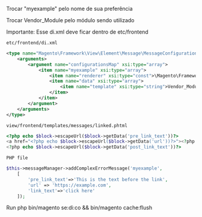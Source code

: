 Trocar "myexample" pelo nome de sua preferência

Trocar Vendor_Module pelo módulo sendo utilizado

Importante: Esse di.xml deve ficar dentro de etc/frontend

`etc/frontend/di.xml`
```xml
<type name="Magento\Framework\View\Element\Message\MessageConfigurationsPool">
    <arguments>
        <argument name="configurationsMap" xsi:type="array">
            <item name="myexample" xsi:type="array">
                <item name="renderer" xsi:type="const">\Magento\Framework\View\Element\Message\Renderer\BlockRenderer::CODE</item>
                <item name="data" xsi:type="array">
                    <item name="template" xsi:type="string">Vendor_Module::messages/linked.phtml</item>
                </item>
            </item>
        </argument>
    </arguments>
</type>
```

`view/frontend/templates/messages/linked.phtml`
```php
<?php echo $block->escapeUrl($block->getData('pre_link_text'))?>
<a href="<?php echo $block->escapeUrl($block->getData('url'))?>"><?php echo $block->escapeHtml(__($block->getData('link_text'))) ?></a>
<?php echo $block->escapeUrl($block->getData('post_link_text'))?>
```

`PHP file`
```php
$this->messageManager->addComplexErrorMessage('myexample',
    [
        'pre_link_text'=>'This is the text before the link',
        'url' => 'https://example.com',
        'link_text'=>'click here'
    ]);
```

Run php bin/magento se:di:co && bin/magento cache:flush